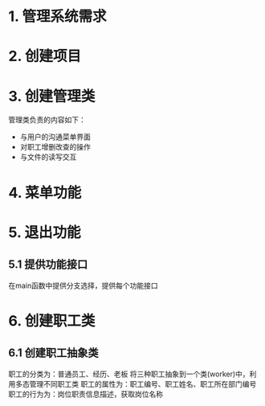 # 1. 管理系统需求

# 2. 创建项目

# 3. 创建管理类
管理类负责的内容如下：
- 与用户的沟通菜单界面
- 对职工增删改查的操作
- 与文件的读写交互

# 4. 菜单功能

# 5. 退出功能
## 5.1 提供功能接口
在main函数中提供分支选择，提供每个功能接口


# 6. 创建职工类
## 6.1 创建职工抽象类
职工的分类为：普通员工、经历、老板
将三种职工抽象到一个类(worker)中，利用多态管理不同职工类
职工的属性为：职工编号、职工姓名、职工所在部门编号
职工的行为为：岗位职责信息描述，获取岗位名称